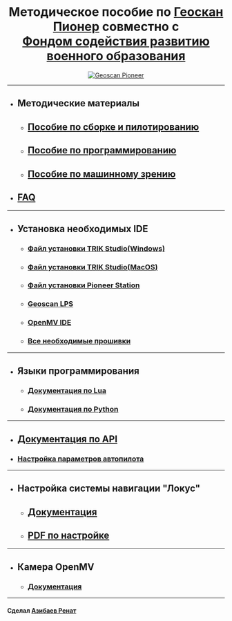 <div align="center">

# Методическое пособие по <a href="https://www.geoscan.aero/ru/products/pioneer/copter">Геоскан Пионер</a> совместно с <br>[Фондом содействия развитию военного образования](https://fsrvo.ru)

<a href="https://www.geoscan.aero/ru/products/pioneer/copter"> ![Geoscan Pioneer](https://docs.geoscan.aero/ru/master/_images/pioneer.png) </a>

</div>

----------
- ## Методические материалы
  - ## [Пособие по сборке и пилотированию](https://github.com/Slond/pioneer_edu/raw/main/%D0%A1%D0%B1%D0%BE%D1%80%D0%BA%D0%B0%20%D0%B8%20%D0%BF%D0%B8%D0%BB%D0%BE%D1%82%D0%B8%D1%80%D0%BE%D0%B2%D0%B0%D0%BD%D0%B8%D0%B5.pdf)

  - ## [Пособие по программированию](https://github.com/Slond/pioneer_edu/raw/main/Программирование.pdf)
  - ## [Пособие по машинному зрению](https://github.com/Slond/pioneer_edu/raw/main/%D0%9C%D0%B0%D1%88%D0%B8%D0%BD%D0%BD%D0%BE%D0%B5%20%D0%B7%D1%80%D0%B5%D0%BD%D0%B8%D0%B5.pdf)

- ## [FAQ](FAQ)

---

- ## Установка необходимых IDE

  - ### [Файл установки TRIK Studio(Windows)](https://dl.trikset.com/ts/trik-studio-installer_2021-i686.exe)
  - ### [Файл установки TRIK Studio(MacOS)](https://dl.trikset.com/ts/trik-studio-installer_2021-mac.dmg)

  - ### [Файл установки Pioneer Station](https://pioneer-doc.readthedocs.io/ru/master/programming/pioneer_station/pioneer_station_main.html)

  - ### [Geoscan LPS](https://dl.geoscan.aero/pioneer/upload/LPS/Geoscan_LPS.exe)

  - ### [OpenMV IDE](https://openmv.io/pages/download)

  - ### [Все необходимые прошивки](https://github.com/Slond/pioneer_edu/tree/main/Прошивка)

---

- ## Языки программирования

  - ### [Документация по Lua](https://learnxinyminutes.com/docs/ru-ru/lua-ru/)

  - ### [Документация по Python](https://docs.python.org/3/)

---

- ## [Документация по API](https://pioneer-doc.readthedocs.io/ru/master/programming/lua/lua.html)

- ### [Настройка параметров автопилота](https://docs.geoscan.aero/ru/master/instructions/pioneer-max/settings/autopilot_parameters.html)
---

- ## Настройка системы навигации "Локус"

  - ## [Документация](https://pioneer-doc.readthedocs.io/ru/master/module/indoor_nav_lokus.html)

  - ## [PDF по настройке](https://dl.geoscan.aero/pioneer/upload/Docs/User_manual_Locus.pdf)

---

- ## Камера OpenMV

  - ### [Документация](https://docs.openmv.io)

---
#### Сделал [Азибаев Ренат](https://t.me/azibaev_renat)
